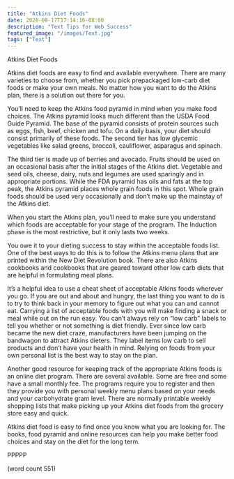 ```yaml
---
title: "Atkins Diet Foods"
date: 2020-08-17T17:14:16-08:00
description: "Text Tips for Web Success"
featured_image: "/images/Text.jpg"
tags: ["Text"]
---
```


Atkins Diet Foods

Atkins diet foods are easy to find and available everywhere. There are many varieties to choose from, whether you pick prepackaged low-carb diet foods or make your own meals. No matter how you want to do the Atkins plan, there is a solution out there for you. 

You’ll need to keep the Atkins food pyramid in mind when you make food choices. The Atkins pyramid looks much different than the USDA Food Guide Pyramid. The base of the pyramid consists of protein sources such as eggs, fish, beef, chicken and tofu. On a daily basis, your diet should consist primarily of these foods. The second tier has low glycemic vegetables like salad greens, broccoli, cauliflower, asparagus and spinach. 

The third tier is made up of berries and avocado. Fruits should be used on an occasional basis after the initial stages of the Atkins diet. Vegetable and seed oils, cheese, dairy, nuts and legumes are used sparingly and in appropriate portions. While the FDA pyramid has oils and fats at the top peak, the Atkins pyramid places whole grain foods in this spot. Whole grain foods should be used very occasionally and don’t make up the mainstay of the Atkins diet. 

When you start the Atkins plan, you’ll need to make sure you understand which foods are acceptable for your stage of the program. The Induction phase is the most restrictive, but it only lasts two weeks. 

You owe it to your dieting success to stay within the acceptable foods list. One of the best ways to do this is to follow the Atkins menu plans that are printed within the New Diet Revolution book. There are also Atkins cookbooks and cookbooks that are geared toward other low carb diets that are helpful in formulating meal plans.

It’s a helpful idea to use a cheat sheet of acceptable Atkins foods wherever you go. If you are out and about and hungry, the last thing you want to do is to try to think back in your memory to figure out what you can and cannot eat. Carrying a list of acceptable foods with you will make finding a snack or meal while out on the run easy. You can’t always rely on “low carb” labels to tell you whether or not something is diet friendly. Ever since low carb became the new diet craze, manufacturers have been jumping on the bandwagon to attract Atkins dieters. They label items low carb to sell products and don’t have your health in mind. Relying on foods from your own personal list is the best way to stay on the plan.

Another good resource for keeping track of the appropriate Atkins foods is an online diet program. There are several available. Some are free and some have a small monthly fee. The programs require you to register and then they provide you with personal weekly menu plans based on your needs and your carbohydrate gram level. There are normally printable weekly shopping lists that make picking up your Atkins diet foods from the grocery store easy and quick.

Atkins diet food is easy to find once you know what you are looking for. The books, food pyramid and online resources can help you make better food choices and stay on the diet for the long term.

PPPPP

(word count 551)
